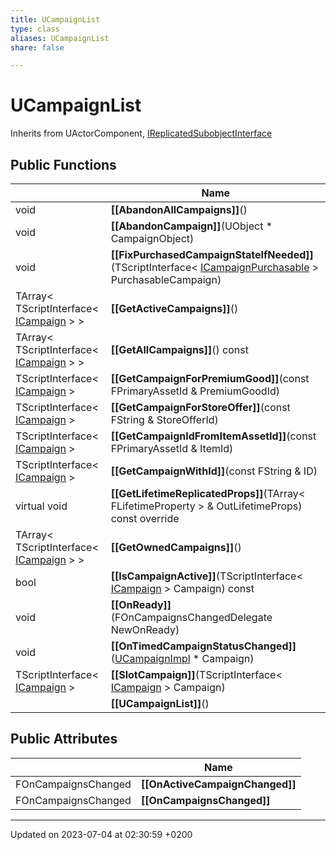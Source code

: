 ```yaml
---
title: UCampaignList
type: class
aliases: UCampaignList
share: false

---
```


# UCampaignList





Inherits from UActorComponent, [IReplicatedSubobjectInterface](/docs/SDK/Source/Classes/classIReplicatedSubobjectInterface.md)

## Public Functions

|                | Name           |
| -------------- | -------------- |
| void | **[[AbandonAllCampaigns]]**() |
| void | **[[AbandonCampaign]]**(UObject * CampaignObject) |
| void | **[[FixPurchasedCampaignStateIfNeeded]]**(TScriptInterface< [ICampaignPurchasable](/docs/SDK/Source/Classes/classICampaignPurchasable.md) > PurchasableCampaign) |
| TArray< TScriptInterface< [ICampaign](/docs/SDK/Source/Classes/classICampaign.md) > > | **[[GetActiveCampaigns]]**() |
| TArray< TScriptInterface< [ICampaign](/docs/SDK/Source/Classes/classICampaign.md) > > | **[[GetAllCampaigns]]**() const |
| TScriptInterface< [ICampaign](/docs/SDK/Source/Classes/classICampaign.md) > | **[[GetCampaignForPremiumGood]]**(const FPrimaryAssetId & PremiumGoodId) |
| TScriptInterface< [ICampaign](/docs/SDK/Source/Classes/classICampaign.md) > | **[[GetCampaignForStoreOffer]]**(const FString & StoreOfferId) |
| TScriptInterface< [ICampaign](/docs/SDK/Source/Classes/classICampaign.md) > | **[[GetCampaignIdFromItemAssetId]]**(const FPrimaryAssetId & ItemId) |
| TScriptInterface< [ICampaign](/docs/SDK/Source/Classes/classICampaign.md) > | **[[GetCampaignWithId]]**(const FString & ID) |
| virtual void | **[[GetLifetimeReplicatedProps]]**(TArray< FLifetimeProperty > & OutLifetimeProps) const override |
| TArray< TScriptInterface< [ICampaign](/docs/SDK/Source/Classes/classICampaign.md) > > | **[[GetOwnedCampaigns]]**() |
| bool | **[[IsCampaignActive]]**(TScriptInterface< [ICampaign](/docs/SDK/Source/Classes/classICampaign.md) > Campaign) const |
| void | **[[OnReady]]**(FOnCampaignsChangedDelegate NewOnReady) |
| void | **[[OnTimedCampaignStatusChanged]]**([UCampaignImpl](/docs/SDK/Source/Classes/classUCampaignImpl.md) * Campaign) |
| TScriptInterface< [ICampaign](/docs/SDK/Source/Classes/classICampaign.md) > | **[[SlotCampaign]]**(TScriptInterface< [ICampaign](/docs/SDK/Source/Classes/classICampaign.md) > Campaign) |
| | **[[UCampaignList]]**() |

## Public Attributes

|                | Name           |
| -------------- | -------------- |
| FOnCampaignsChanged | **[[OnActiveCampaignChanged]]**  |
| FOnCampaignsChanged | **[[OnCampaignsChanged]]**  |

-------------------------------

Updated on 2023-07-04 at 02:30:59 +0200